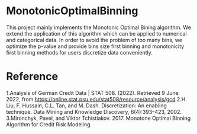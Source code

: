 # MonotonicOptimalBinning
This project mainly implements the Monotonic Optimal Bining algorithm. We extend the application of this algorithm which can be applied to numerical and categorical data. In order to avoid the problem of too many bins, we optimize the p-value and provide bins size first binning and monotonicity first binning methods for users discretize data conveniently.

# Reference
1.Analysis of German Credit Data | STAT 508. (2022). Retrieved 9 June 2022, from https://online.stat.psu.edu/stat508/resource/analysis/gcd
2.H. Liu, F. Hussain, C.L. Tan, and M. Dash. Discretization: An enabling technique. Data Mining and Knowledge Discovery, 6(4):393–423, 2002.
3.Mironchyk, Pavel, and Viktor Tchistiakov. 2017. Monotone Optimal Binning Algorithm for Credit Risk Modeling.
